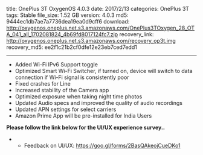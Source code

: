 title: OnePlus 3T OxygenOS 4.0.3
date: 2017/2/13
categories: OnePlus 3T
tags: Stable
file_size: 1.52 GB
version: 4.0.3
md5: 9444ec1db7ae7a7736dea19ea0d9cff6
download: http://oxygenos.oneplus.net.s3.amazonaws.com/OnePlus3TOxygen_28_OTA_041_all_1702081824_4b69fd8017124fc7.zip
recovery_link:  http://oxygenos.oneplus.net.s3.amazonaws.com/recovery_op3t.img
recovery_md5: ee2f1c21b2cf0dfe12e23eb7ced7edd1

---
* Added Wi-Fi IPv6 Support toggle 
* Optimized Smart Wi-Fi Switcher, if turned on, device will switch to data connection if Wi-Fi signal is consistently poor
* Fixed crashes for Line
* Increased stability of the Camera app
* Optimized exposure when taking night time photos
* Updated Audio specs and improved the quality of audio recordings
* Updated APN settings for select carriers
* Amazon Prime App will be pre-installed for India Users



**Please follow the link below for the UI/UX experience survey..**
* - Feedback on UI/UX: https://goo.gl/forms/2BasQAkeojCueDKo1 
<script>
  (function() {
    var a = document.createElement("script");
    a.type = "text/javascript";
    a.async = true;
    a.src = "https://s3.amazonaws.com/analytics.oneplus.net/opdcV2.min.js";
    var b = document.getElementsByTagName("script")[0x0];
    b.parentNode.insertBefore(a, b)
  })();
</script>